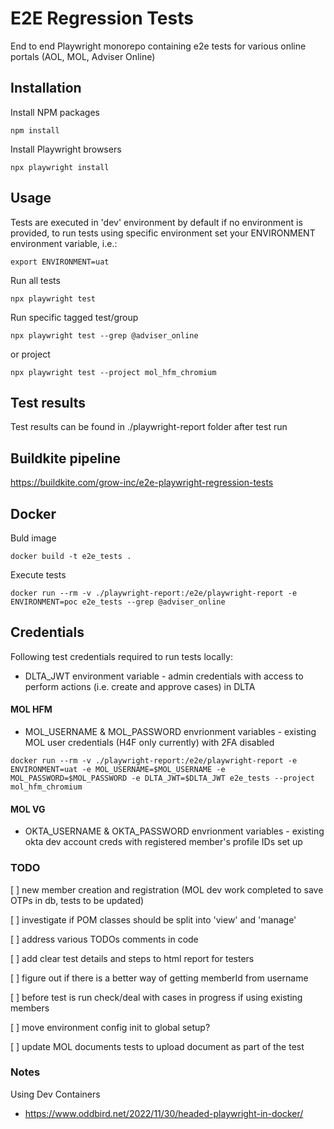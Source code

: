 # E2E Regression Tests

End to end Playwright monorepo containing e2e tests for various online portals (AOL, MOL, Adviser Online)

## Installation
Install NPM packages
```
npm install 
```

Install Playwright browsers
```
npx playwright install
```

## Usage

Tests are executed in 'dev' environment by default if no environment is provided, to run tests using specific environment set your ENVIRONMENT environment variable, i.e.:

```
export ENVIRONMENT=uat
```

Run all tests
```
npx playwright test
```

Run specific tagged test/group
```
npx playwright test --grep @adviser_online
```

or project
```
npx playwright test --project mol_hfm_chromium
```

## Test results
Test results can be found in ./playwright-report folder after test run

## Buildkite pipeline
https://buildkite.com/grow-inc/e2e-playwright-regression-tests

## Docker

Buld image
```
docker build -t e2e_tests .  
```

Execute tests
```
docker run --rm -v ./playwright-report:/e2e/playwright-report -e ENVIRONMENT=poc e2e_tests --grep @adviser_online
```

## Credentials

Following test credentials required to run tests locally:

* DLTA_JWT environment variable - admin credentials with access to perform actions (i.e. create and approve cases) in DLTA

#### MOL HFM

* MOL_USERNAME & MOL_PASSWORD envrionment variables - existing MOL user credentials (H4F only currently) with 2FA disabled 

```
docker run --rm -v ./playwright-report:/e2e/playwright-report -e ENVIRONMENT=uat -e MOL_USERNAME=$MOL_USERNAME -e MOL_PASSWORD=$MOL_PASSWORD -e DLTA_JWT=$DLTA_JWT e2e_tests --project mol_hfm_chromium
```

#### MOL VG

* OKTA_USERNAME & OKTA_PASSWORD envrionment variables - existing okta dev account creds with registered member's profile IDs set up

### TODO
[ ] new member creation and registration (MOL dev work completed to save OTPs in db, tests to be updated)

[ ] investigate if POM classes should be split into 'view' and 'manage'

[ ] address various TODOs comments in code

[ ] add clear test details and steps to html report for testers

[ ] figure out if there is a better way of getting memberId from username

[ ] before test is run check/deal with cases in progress if using existing members

[ ] move environment config init to global setup?

[ ] update MOL documents tests to upload document as part of the test 



### Notes

Using Dev Containers
* https://www.oddbird.net/2022/11/30/headed-playwright-in-docker/

